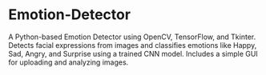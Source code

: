# Emotion-Detector
A Python-based Emotion Detector using OpenCV, TensorFlow, and Tkinter. Detects facial expressions from images and classifies emotions like Happy, Sad, Angry, and Surprise using a trained CNN model. Includes a simple GUI for uploading and analyzing images.
